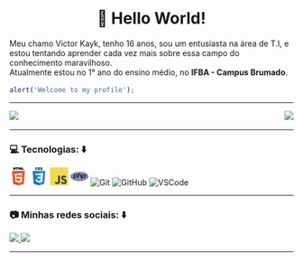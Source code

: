 <h1 align="center">👋 Hello World!</h1>

<p align="left"> 
Meu chamo Victor Kayk, tenho 16 anos, sou um entusiasta na área de T.I, e estou tentando aprender cada vez mais sobre essa campo do conhecimento maravilhoso.<br>
Atualmente estou no 1° ano do ensino médio, no <strong>IFBA - Campus Brumado</strong>.
</p>

```javascript
alert('Welcome to my profile');
```
<hr>
<img align="left" src="https://allhacked.com/up/2019/03/hello-world.gif"></img>
<div align="right"><a href="https://github.com/VictorKayk"><img src="https://github-readme-stats.vercel.app/api/top-langs/?username=VictorKayk&layout=compact&theme=dark"></a></di>

<hr>

<h3 align="left"><strong>💻 Tecnologias: ⬇️</strong></h3>
<p align="left">
  <img height="32" src="https://raw.githubusercontent.com/github/explore/80688e429a7d4ef2fca1e82350fe8e3517d3494d/topics/html/html.png" alt="HTML5"/>
  <img height="32" src="https://raw.githubusercontent.com/github/explore/80688e429a7d4ef2fca1e82350fe8e3517d3494d/topics/css/css.png" alt="CSS"/>
  <img height="32" src="https://raw.githubusercontent.com/github/explore/80688e429a7d4ef2fca1e82350fe8e3517d3494d/topics/javascript/javascript.png" alt="Javascript"/>
  <img height="32" src="https://raw.githubusercontent.com/github/explore/80688e429a7d4ef2fca1e82350fe8e3517d3494d/topics/php/php.png" alt="PHP"/>
  <img height="32" src="https://butecotecnologico.com.br/images/wp-content/uploads/2014/11/Git-Icon-1788C.png" alt="Git"/>
  <img height="32" src="https://image.flaticon.com/icons/png/512/25/25231.png" alt="GitHub"/>
  <img height="32" src="https://dashboard.snapcraft.io/site_media/appmedia/2019/05/code_ozwVHSV.png" alt="VSCode"/>
</p>

<hr>

<h3 align="left"><strong>📷 Minhas redes sociais: ⬇️</strong></h3>
<p align="left">
  <a href="https://www.instagram.com/victorkayk77/" alt="Instagram">
  <img src="https://img.shields.io/badge/-Instagram-1C1C1C?style=for-the-badge&logo=Instagram&logoColor=00FFFF&link=https://www.instagram.com/victorkayk77/"/>
  </a>
  <a href="https://br.linkedin.com/in/victor-kayk-da-silva-143aa6215" alt="Linkedin">
    <img src="https://img.shields.io/badge/-Linkedin-1C1C1C?style=for-the-badge&logo=Linkedin&logoColor=00FFFF&link=https://br.linkedin.com/in/victor-kayk-da-silva-143aa6215"/>
  </a>
</p>

<hr>
